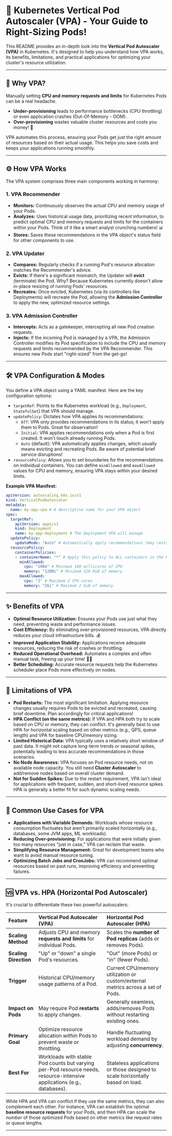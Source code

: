 # 🚀 Kubernetes Vertical Pod Autoscaler (VPA) - Your Guide to Right-Sizing Pods\!

This README provides an in-depth look into the **Vertical Pod Autoscaler (VPA)** in Kubernetes. It's designed to help you understand how VPA works, its benefits, limitations, and practical applications for optimizing your cluster's resource utilization.

-----

## 🤔 Why VPA?

Manually setting **CPU and memory requests and limits** for Kubernetes Pods can be a real headache.

  * **Under-provisioning** leads to performance bottlenecks (CPU throttling) or even application crashes (Out-Of-Memory - OOM).
  * **Over-provisioning** wastes valuable cluster resources and costs you money\! 💸

VPA automates this process, ensuring your Pods get just the right amount of resources based on their actual usage. This helps you save costs and keeps your applications running smoothly.

-----

## ⚙️ How VPA Works

The VPA system comprises three main components working in harmony:

### 1\. VPA Recommender

  * **Monitors:** Continuously observes the actual CPU and memory usage of your Pods.
  * **Analyzes:** Uses historical usage data, prioritizing recent information, to predict optimal CPU and memory requests and limits for the containers within your Pods. Think of it like a smart analyst crunching numbers\! 📊
  * **Stores:** Saves these recommendations in the VPA object's status field for other components to use.

### 2\. VPA Updater

  * **Compares:** Regularly checks if a running Pod's resource allocation matches the Recommender's advice.
  * **Evicts:** If there's a significant mismatch, the Updater will **evict** (terminate) the Pod. Why? Because Kubernetes currently doesn't allow in-place resizing of running Pods' resources.
  * **Recreates:** Once evicted, Kubernetes (via its controllers like Deployments) will recreate the Pod, allowing the **Admission Controller** to apply the new, optimized resource settings.

### 3\. VPA Admission Controller

  * **Intercepts:** Acts as a gatekeeper, intercepting all new Pod creation requests.
  * **Injects:** If the incoming Pod is managed by a VPA, the Admission Controller modifies its Pod specification to include the CPU and memory requests and limits recommended by the VPA Recommender. This ensures new Pods start "right-sized" from the get-go\!

-----

## 🛠️ VPA Configuration & Modes

You define a VPA object using a YAML manifest. Here are the key configuration options:

  * `targetRef`: Points to the Kubernetes workload (e.g., `Deployment`, `StatefulSet`) that VPA should manage.
  * `updatePolicy`: Dictates how VPA applies its recommendations:
      * `Off`: VPA only provides recommendations in its status; it won't apply them to Pods. Great for observation\!
      * `Initial`: VPA applies recommendations only when a Pod is first created. It won't touch already running Pods.
      * `Auto` (default): VPA automatically applies changes, which usually means evicting and recreating Pods. Be aware of potential brief service disruptions\!
  * `resourcePolicy`: Allows you to set boundaries for the recommendations on individual containers. You can define `minAllowed` and `maxAllowed` values for CPU and memory, ensuring VPA stays within your desired limits.

**Example VPA Manifest:**

```yaml
apiVersion: autoscaling.k8s.io/v1
kind: VerticalPodAutoscaler
metadata:
  name: my-app-vpa # A descriptive name for your VPA object
spec:
  targetRef:
    apiVersion: apps/v1
    kind: Deployment
    name: my-app-deployment # The Deployment VPA will manage
  updatePolicy:
    updateMode: "Auto" # Automatically apply recommendations (may restart Pods)
  resourcePolicy:
    containerPolicies:
    - containerName: "*" # Apply this policy to ALL containers in the Pod
      minAllowed:
        cpu: "100m" # Minimum 100 millicores of CPU
        memory: "128Mi" # Minimum 128 MiB of memory
      maxAllowed:
        cpu: "2" # Maximum 2 CPU cores
        memory: "2Gi" # Maximum 2 GiB of memory
```

-----

## ✨ Benefits of VPA

  * **Optimal Resource Utilization:** Ensures your Pods use just what they need, preventing waste and performance issues.
  * **Cost Efficiency:** By eliminating over-provisioned resources, VPA directly reduces your cloud infrastructure bills. 💰
  * **Improved Application Stability:** Applications receive adequate resources, reducing the risk of crashes or throttling.
  * **Reduced Operational Overhead:** Automates a complex and often manual task, freeing up your time\! 🧑‍💻
  * **Better Scheduling:** Accurate resource requests help the Kubernetes scheduler place Pods more effectively on nodes.

-----

## 🚧 Limitations of VPA

  * **Pod Restarts:** The most significant limitation. Applying resource changes usually requires Pods to be evicted and recreated, causing brief downtime. Plan accordingly for critical applications\!
  * **HPA Conflict (on the same metrics):** If VPA and HPA both try to scale based on CPU or memory, they can conflict. It's generally best to use HPA for horizontal scaling based on other metrics (e.g., QPS, queue length) and VPA for baseline CPU/memory sizing.
  * **Limited Historical Data:** VPA typically uses a relatively short window of past data. It might not capture long-term trends or seasonal spikes, potentially leading to less accurate recommendations in those scenarios.
  * **No Node Awareness:** VPA focuses on Pod resource needs, not on available node capacity. You still need **Cluster Autoscaler** to add/remove nodes based on overall cluster demand.
  * **Not for Sudden Spikes:** Due to the restart requirement, VPA isn't ideal for applications with frequent, sudden, and short-lived resource spikes. HPA is generally a better fit for such dynamic scaling needs.

-----

## 🎯 Common Use Cases for VPA

  * **Applications with Variable Demands:** Workloads whose resource consumption fluctuates but aren't primarily scaled horizontally (e.g., databases, some JVM apps, ML workloads).
  * **Reducing Over-provisioning:** For applications that were initially given too many resources "just in case," VPA can reclaim that waste.
  * **Simplifying Resource Management:** Great for development teams who want to avoid manual resource tuning.
  * **Optimizing Batch Jobs and CronJobs:** VPA can recommend optimal resources based on past runs, improving efficiency and preventing failures.

-----

## 🆚 VPA vs. HPA (Horizontal Pod Autoscaler)

It's crucial to differentiate these two powerful autoscalers:

| Feature           | Vertical Pod Autoscaler (VPA)                                | Horizontal Pod Autoscaler (HPA)                                  |
| :---------------- | :----------------------------------------------------------- | :--------------------------------------------------------------- |
| **Scaling Method** | Adjusts CPU and memory **requests and limits** for individual Pods. | Scales the **number of Pod replicas** (adds or removes Pods).      |
| **Scaling Direction** | "Up" or "down" a single Pod's resources.                   | "Out" (more Pods) or "in" (fewer Pods).                          |
| **Trigger** | Historical CPU/memory usage patterns of a Pod.             | Current CPU/memory utilization or custom/external metrics across a set of Pods. |
| **Impact on Pods** | May require Pod **restarts** to apply changes.               | Generally seamless, adds/removes Pods without restarting existing ones. |
| **Primary Goal** | Optimize resource allocation *within* Pods to prevent waste or throttling. | Handle fluctuating workload demand by adjusting **concurrency**.     |
| **Best For** | Workloads with stable Pod counts but varying per-Pod resource needs, resource-intensive applications (e.g., databases). | Stateless applications or those designed to scale horizontally based on load. |

While HPA and VPA can conflict if they use the same metrics, they can also complement each other. For instance, VPA can establish the optimal **baseline resource requests** for your Pods, and then HPA can scale the *number* of those optimized Pods based on other metrics like request rates or queue lengths.

-----


